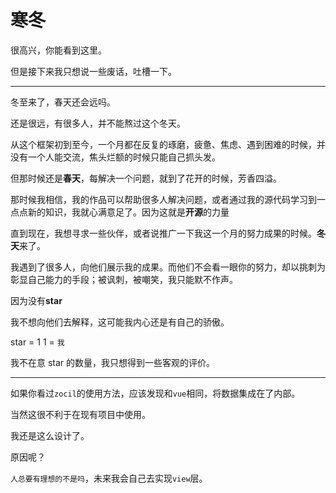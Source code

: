# 寒冬

很高兴，你能看到这里。

但是接下来我只想说一些废话，吐槽一下。

---

冬至来了，春天还会远吗。

还是很远，有很多人，并不能熬过这个冬天。

从这个框架初到至今，一个月都在反复的琢磨，疲惫、焦虑、遇到困难的时候，并没有一个人能交流，焦头烂额的时候只能自己抓头发。

但那时候还是**春天**，每解决一个问题，就到了花开的时候，芳香四溢。

那时候我相信，我的作品可以帮助很多人解决问题，或者通过我的源代码学习到一点点新的知识，我就心满意足了。因为这就是**开源**的力量

直到现在，我想寻求一些伙伴，或者说推广一下我这一个月的努力成果的时候。**冬天**来了。

我遇到了很多人，向他们展示我的成果。而他们不会看一眼你的努力，却以挑刺为彰显自己能力的手段；被讽刺，被嘲笑，我只能默不作声。

因为没有**star**

我不想向他们去解释，这可能我内心还是有自己的骄傲。

star = 1  1 = `我`

我不在意 star 的数量，我只想得到一些客观的评价。

---

如果你看过`zocil`的使用方法，应该发现和`vue`相同，将数据集成在了内部。

当然这很不利于在现有项目中使用。

我还是这么设计了。

原因呢？

`人总要有理想的不是吗`，未来我会自己去实现`view`层。


